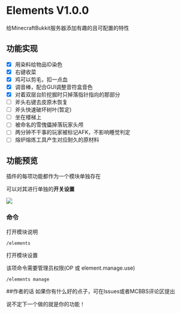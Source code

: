 # Elements V1.0.0
给MinecraftBukkit服务器添加有趣的且可配置的特性

## 功能实现
- [x] 用染料给物品ID染色
- [x] 右键收菜
- [x] 鸡可以剪毛，扣一点血
- [x] 调音棒，配合GUI调整音符盒音色
- [x] 对着双层台阶挖掘时只掉落指针指向的那部分
- [ ] 斧头右键去皮原木恢复
- [ ] 斧头快速破坏树叶(暂定)
- [ ] 坐在楼梯上
- [ ] 被命名的雪傀儡掉落玩家头颅
- [ ] 两分钟不干事的玩家被标记AFK，不影响睡觉判定
- [ ] 熔炉熔炼工具产生对应耐久的原材料

## 功能预览

插件的每项功能都作为一个模块单独存在

可以对其进行单独的**开关设置**

![](https://cdn.jsdelivr.net/gh/Oveln/photo/plugin/elements/1.png)



### 命令

打开模块说明
```
/elements
```
打开模块设置

该项命令需要管理员权限(OP 或 element.manage.use)
```
/elements manage
```
##作者的话
如果你有什么好的点子，可在Issues或者MCBBS评论区提出

说不定下一个做的就是你的功能！